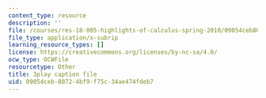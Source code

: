 ```yaml
---
content_type: resource
description: ''
file: /courses/res-18-005-highlights-of-calculus-spring-2010/09054ceb80724bf9f75c34ae474fdeb7_oo1ZZlvT2LQ.srt
file_type: application/x-subrip
learning_resource_types: []
license: https://creativecommons.org/licenses/by-nc-sa/4.0/
ocw_type: OCWFile
resourcetype: Other
title: 3play caption file
uid: 09054ceb-8072-4bf9-f75c-34ae474fdeb7
---
```

